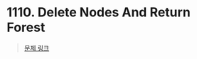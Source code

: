 # 1110. Delete Nodes And Return Forest

> [문제 링크](https://leetcode.com/problems/delete-nodes-and-return-forest/description/?envType=daily-question&envId=2024-07-17)

